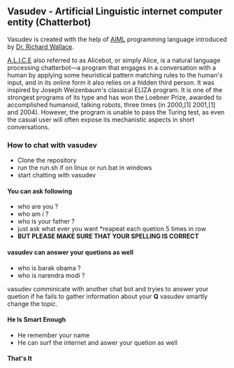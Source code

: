 ## Vasudev - Artificial Linguistic internet computer entity (Chatterbot)


Vasudev is created with the help of [AIML](http://www.alicebot.org/aiml.html) programming language introduced by 
[Dr. Richard Wallace](https://www.wikiwand.com/en/Richard_Wallace_(scientist)).

[A.L.I.C.E](https://www.alice.org/)  also referred to as Alicebot, or simply Alice, is a natural language processing chatterbot—a program that engages in a conversation with a human by applying some heuristical pattern matching rules to the human's input, and in its online form it also relies on a hidden third person. It was inspired by Joseph Weizenbaum's classical ELIZA program. It is one of the strongest programs of its type and has won the Loebner Prize, awarded to accomplished humanoid, talking robots, three times (in 2000,[1] 2001,[1] and 2004). However, the program is unable to pass the Turing test, as even the casual user will often expose its mechanistic aspects in short conversations.

### How to chat with vasudev
* Clone the repository
* run the run.sh if on linux or run.bat in windows
* start chatting with vasudev

#### You can ask following
* who are you ?
* who am i ?
* who is your father ?
* just ask what ever you want
*reapeat each quetion 5 times in row 
* **BUT PLEASE MAKE SURE THAT YOUR SPELLING IS CORRECT**

#### vasudev can answer your quetions as well
 * who is barak obama ?
 * who is narendra modi ?
 
 vasudev comminicate with another chat bot and tryies to answer your quetion if he fails to gather 
 information about your **Q** vasudev smartly change the topic.
 
 
 #### He Is Smart Enough
 * He remember your name 
 * He can surf the internet and aswer your quetion as well
 
 #### That's It
 
